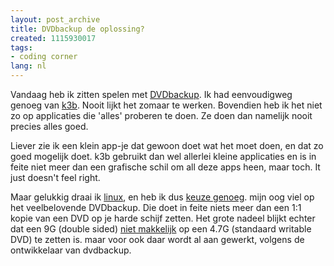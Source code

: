 ```yaml
---
layout: post_archive
title: DVDbackup de oplossing?
created: 1115930017
tags:
- coding corner
lang: nl
---
```

Vandaag heb ik zitten spelen met [DVDbackup](http://dvd-create.sourceforge.net/dvdbackup-readme.html). Ik had eenvoudigweg genoeg van [k3b](http://www.k3b.org/). Nooit lijkt het zomaar te werken. Bovendien heb ik het niet zo op applicaties die 'alles' proberen te doen. Ze doen dan namelijk nooit precies alles goed.

Liever zie ik een klein app-je dat gewoon doet wat het moet doen, en dat zo goed mogelijk doet. k3b gebruikt dan wel allerlei kleine applicaties en is in feite niet meer dan een grafische schil om all deze apps heen, maar toch. It just doesn't feel right.

Maar gelukkig draai ik [linux](http://www.linuxdevcenter.com/pub/a/linux/2000/07/25/LivingLinux.html), en heb ik dus [keuze genoeg](http://freshmeat.net/browse/900/). mijn oog viel op het veelbelovende DVDbackup. Die doet in feite niets meer dan een 1:1 kopie van een DVD op je harde schijf zetten. Het grote nadeel blijkt echter dat een 9G (double sided) [niet  makkelijk](http://www.johnvansickle.com/dvdbackup) op een 4.7G (standaard writable DVD) te zetten is. maar voor ook daar wordt al aan gewerkt, volgens de ontwikkelaar van dvdbackup.
